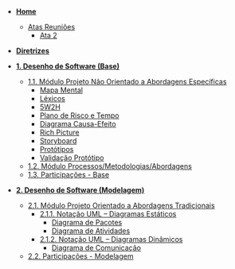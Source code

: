 <!-- markdownlint-disable-next-line first-line-heading -->

- [**Home**](README.md)
  - [Atas Reuniões]()
    - [Ata 2](atas/ata2.md)
- [**Diretrizes**](Diretrizes/Diretrizes.md)
- [**1. Desenho de Software (Base)**](Base/1.Base.md)
  - [1.1. Módulo Projeto Não Orientado a Abordagens Específicas](Base/1.1.AbordagemNaoEspecifica.md)
    - [Mapa Mental](Base/MapaMental.md)
    - [Léxicos](Base/lexicos.md)
    - [5W2H](Base/5W2H.md)
    - [Plano de Risco e Tempo](Base/plano-risco-tempo.md)
    - [Diagrama Causa-Efeito](Base/causa-efeito.md)
    - [Rich Picture](Base/RichPicture.md)
    - [Storyboard](Base/storyboard.md)
    - [Protótipos](Base/Prototipos.md)
    - [Validação Protótipo](Base/validacao-prototipo.md)
  - [1.2. Módulo Processos/Metodologias/Abordagens](Base/1.2.ProcessosMetodologiasAbordagens.md)
  - [1.3. Participações - Base](Base/1.3.ParticipacoesBase.md)

- [**2. Desenho de Software (Modelagem)**](Modelagem/2.Modelagem.md)

  - [2.1. Módulo Projeto Orientado a Abordagens Tradicionais](Modelagem/2.1.ModelagemTradicional.md)
    - [2.1.1. Notação UML – Diagramas Estáticos](Modelagem/2.1.1.UMLEstaticos.md)
      - [Diagrama de Pacotes](Modelagem/DiagramaPacotes.md)
      - [Diagrama de Atividades](Modelagem/DiagramaAtividades.md)
    - [2.1.2. Notação UML – Diagramas Dinâmicos](Modelagem/2.1.2.UMLDinamicos.md)
      - [Diagrama de Comunicação](Modelagem/comunicacao.md)
  - [2.2. Participações - Modelagem](Modelagem/2.2.ParticipacoesModelagem.md)

<!--
- [**3. Desenho de Software (Padrões de Projeto)**](PadroesDeProjeto/3.PadroesDeProjeto.md)

  - [Avaliado via Prova]

- [**4. Desenho de Software (Arquitetura & Reutilização de Software)**](ArquiteturaReutilizacao/4.ArquiteturaReutilizacao.md)
  - [4.1. Módulo Estilos e Padrões Arquiteturais](ArquiteturaReutilizacao/4.1.PadroesArquiteturais.md)
  - [4.2. Módulo Reutilização de Software](ArquiteturaReutilizacao/4.2.ReutilizacaoDeSoftware.md)
  - [4.3. Participações - Arquitetura & Reutilização de Software](ArquiteturaReutilizacao/4.3.ParticipacoesArqReutilizacao.md) -->